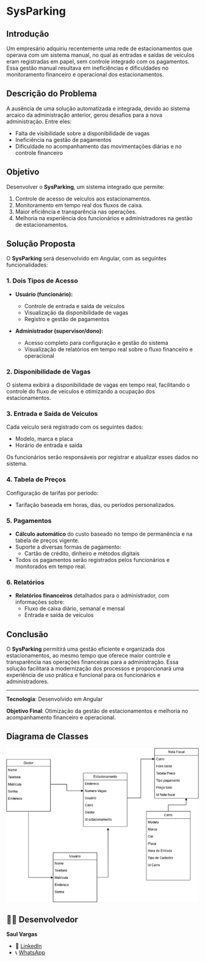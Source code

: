 # SysParking

## Introdução
Um empresário adquiriu recentemente uma rede de estacionamentos que operava com um sistema manual, no qual as entradas e saídas de veículos eram registradas em papel, sem controle integrado com os pagamentos. Essa gestão manual resultava em ineficiências e dificuldades no monitoramento financeiro e operacional dos estacionamentos.

## Descrição do Problema
A ausência de uma solução automatizada e integrada, devido ao sistema arcaico da administração anterior, gerou desafios para a nova administração. Entre eles:
- Falta de visibilidade sobre a disponibilidade de vagas
- Ineficiência na gestão de pagamentos
- Dificuldade no acompanhamento das movimentações diárias e no controle financeiro

## Objetivo
Desenvolver o **SysParking**, um sistema integrado que permite:
1. Controle de acesso de veículos aos estacionamentos.
2. Monitoramento em tempo real dos fluxos de caixa.
3. Maior eficiência e transparência nas operações.
4. Melhoria na experiência dos funcionários e administradores na gestão de estacionamentos.

## Solução Proposta
O **SysParking** será desenvolvido em Angular, com as seguintes funcionalidades:

### 1. Dois Tipos de Acesso
- **Usuário (funcionário):**
  - Controle de entrada e saída de veículos
  - Visualização da disponibilidade de vagas
  - Registro e gestão de pagamentos

- **Administrador (supervisor/dono):**
  - Acesso completo para configuração e gestão do sistema
  - Visualização de relatórios em tempo real sobre o fluxo financeiro e operacional

### 2. Disponibilidade de Vagas
O sistema exibirá a disponibilidade de vagas em tempo real, facilitando o controle do fluxo de veículos e otimizando a ocupação dos estacionamentos.

### 3. Entrada e Saída de Veículos
Cada veículo será registrado com os seguintes dados:
- Modelo, marca e placa
- Horário de entrada e saída

Os funcionários serão responsáveis por registrar e atualizar esses dados no sistema.

### 4. Tabela de Preços
Configuração de tarifas por período:
- Tarifação baseada em horas, dias, ou períodos personalizados.

### 5. Pagamentos
- **Cálculo automático** do custo baseado no tempo de permanência e na tabela de preços vigente.
- Suporte a diversas formas de pagamento:
  - Cartão de crédito, dinheiro e métodos digitais
- Todos os pagamentos serão registrados pelos funcionários e monitorados em tempo real.

### 6. Relatórios
- **Relatórios financeiros** detalhados para o administrador, com informações sobre:
  - Fluxo de caixa diário, semanal e mensal
  - Entrada e saída de veículos

## Conclusão
O **SysParking** permitirá uma gestão eficiente e organizada dos estacionamentos, ao mesmo tempo que oferece maior controle e transparência nas operações financeiras para a administração. Essa solução facilitará a modernização dos processos e proporcionará uma experiência de uso prática e funcional para os funcionários e administradores.

---

**Tecnologia**: Desenvolvido em Angular

**Objetivo Final**: Otimização da gestão de estacionamentos e melhoria no acompanhamento financeiro e operacional.

## Diagrama de Classes
![Diagrama de Classes](SysParking.drawio.png)

## 👨‍💻 Desenvolvedor
**Saul Vargas**

- 🔗 [LinkedIn](https://www.linkedin.com/in/saul-vargas-68a9734)
- 📞 [WhatsApp](https://wa.me/5551985027412?text=Olá%20Saul!)